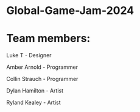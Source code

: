 # Global-Game-Jam-2024

# Team members:

Luke T - Designer

Amber Arnold - Programmer

Collin Strauch - Programmer

Dylan Hamilton - Artist

Ryland Kealey - Artist
